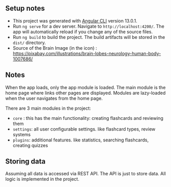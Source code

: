 ## Setup notes

- This project was generated with [Angular CLI](https://github.com/angular/angular-cli) version 13.0.1.
- Run `ng serve` for a dev server. Navigate to `http://localhost:4200/`. The app will automatically reload if you change any of the source files.
- Run `ng build` to build the project. The build artifacts will be stored in the `dist/` directory.
- Source of the Brain Image (in the icon)  : https://pixabay.com/illustrations/brain-lobes-neurology-human-body-1007686/

## Notes

When the app loads, only the app module is loaded.
The main module is the home page where links other pages are displayed.
Modules are lazy-loaded when the user navigates from the home page.

There are 3  main modules in the project:
- `core` : this has the main functionality: creating flashcards and reviewing them 
- `settings`: all user configurable settings. like flashcard types, review systems
- `plugins`: additional features. like statistics, searching flashcards, creating quizzes 

## Storing data

Assuming all data is accessed via REST API. The API is just to store data. All logic is implemented in the project. 